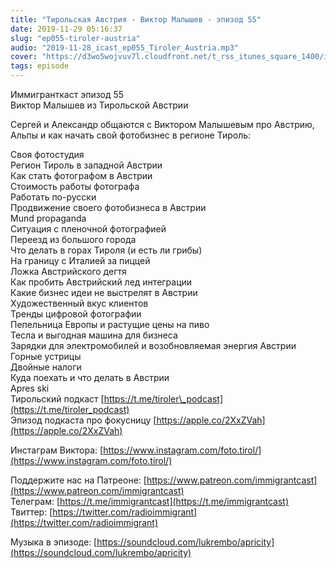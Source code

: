 ```yaml
---
title: "Тирольская Австрия - Виктор Малышев - эпизод 55"
date: 2019-11-29 05:16:37
slug: "ep055-tiroler-austria"
audio: "2019-11-28_icast_ep055_Tiroler_Austria.mp3"
cover: "https://d3wo5wojvuv7l.cloudfront.net/t_rss_itunes_square_1400/images.spreaker.com/original/8bcb812ed1f933121613c4d862b2848a.jpg"
tags: episode
---
```

Иммигранткаст эпизод 55  
Виктор Малышев из Тирольской Австрии  
  
Сергей и Александр общаются с Виктором Малышевым про Австрию, Альпы и как начать свой фотобизнес в регионе Тироль:  
  
Своя фотостудия  
Регион Тироль в западной Австрии  
Как стать фотографом в Австрии  
Стоимость работы фотографа  
Работать по-русски  
Продвижение своего фотобизнеса в Австрии  
Mund propaganda  
Ситуация с пленочной фотографией  
Переезд из большого города  
Что делать в горах Тироля (и есть ли грибы)  
На границу с Италией за пиццей  
Ложка Австрийского дегтя  
Как пробить Австрийский лед интеграции  
Какие бизнес идеи не выстрелят в Австрии  
Художественный вкус клиентов  
Тренды цифровой фотографии  
Пепельница Европы и растущие цены на пиво  
Тесла и выгодная машина для бизнеса  
Зарядки для электромобилей и возобновляемая энергия Австрии  
Горные устрицы  
Двойные налоги  
Куда поехать и что делать в Австрии  
Apres ski  
Тирольский подкаст [https://t.me/tiroler\_podcast](https://t.me/tiroler_podcast)  
Эпизод подкаста про фокусницу [https://apple.co/2XxZVah](https://apple.co/2XxZVah)  
  
Инстаграм Виктора: [https://www.instagram.com/foto.tirol/](https://www.instagram.com/foto.tirol/)  
  
Поддержите нас на Патреоне: [https://www.patreon.com/immigrantcast](https://www.patreon.com/immigrantcast)  
Телеграм: [https://t.me/immigrantcast](https://t.me/immigrantcast)  
Твиттер: [https://twitter.com/radioimmigrant](https://twitter.com/radioimmigrant)  
  
Музыка в эпизоде: [https://soundcloud.com/lukrembo/apricity](https://soundcloud.com/lukrembo/apricity)
